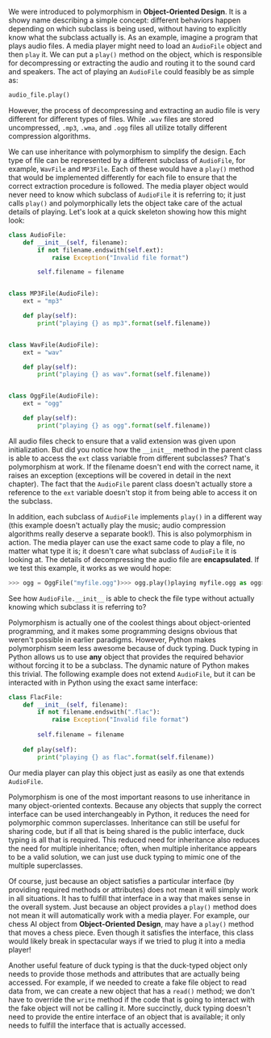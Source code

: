 We were introduced to polymorphism in **Object-Oriented Design**. It is a showy name describing a simple concept: different behaviors  happen depending on which subclass is being used, without having to  explicitly know what the subclass actually is. As an example, imagine a  program that plays audio files. A media player might need to load an `AudioFile` object and then `play` it. We can put a `play()`  method on the object, which is responsible for decompressing or  extracting the audio and routing it to the sound card and speakers. The  act of playing an `AudioFile` could feasibly be as simple as:

```python
audio_file.play() 
```

However, the process of decompressing and extracting an audio file is very different for different types of files. While `.wav` files are stored uncompressed, `.mp3`, `.wma`, and `.ogg` files all utilize totally different compression algorithms.

We  can use inheritance with polymorphism to simplify the design. Each type  of file can be represented by a different subclass of `AudioFile`, for example, `WavFile` and `MP3File`. Each of these would have a `play()`  method that would be implemented differently for each file to ensure  that the correct extraction procedure is followed. The media player  object would never need to know which subclass of `AudioFile` it is referring to; it just calls `play()`  and polymorphically lets the object take care of the actual details of  playing. Let's look at a quick skeleton showing how this might look:

```python
class AudioFile:
    def __init__(self, filename):
        if not filename.endswith(self.ext):
            raise Exception("Invalid file format")

        self.filename = filename


class MP3File(AudioFile):
    ext = "mp3"

    def play(self):
        print("playing {} as mp3".format(self.filename))


class WavFile(AudioFile):
    ext = "wav"

    def play(self):
        print("playing {} as wav".format(self.filename))


class OggFile(AudioFile):
    ext = "ogg"

    def play(self):
        print("playing {} as ogg".format(self.filename))
```

All audio files check to ensure that a valid extension was given upon initialization. But did you notice how the `__init__` method in the parent class is able to access the `ext`  class variable from different subclasses? That's polymorphism at work.  If the filename doesn't end with the correct name, it raises an  exception (exceptions will be covered in detail in the next chapter).  The fact that the `AudioFile` parent class doesn't actually store a reference to the `ext` variable doesn't stop it from being able to access it on the subclass.

In addition, each subclass of `AudioFile` implements `play()`  in a different way (this example doesn't actually play the music; audio  compression algorithms really deserve a separate book!). This is also  polymorphism in action. The media player can use the exact same code to  play a file, no matter what type it is; it doesn't care what subclass of  `AudioFile` it is looking at. The details of decompressing the audio file are **encapsulated**. If we test this example, it works as we would hope:

```python
>>> ogg = OggFile("myfile.ogg")>>> ogg.play()playing myfile.ogg as ogg>>> mp3 = MP3File("myfile.mp3")>>> mp3.play()playing myfile.mp3 as mp3>>> not_an_mp3 = MP3File("myfile.ogg")Traceback (most recent call last):  File "<stdin>", line 1, in <module>  File "polymorphic_audio.py", line 4, in __init__    raise Exception("Invalid file format")Exception: Invalid file format
```

See how `AudioFile.__init__` is able to check the file type without actually knowing which subclass it is referring to?

Polymorphism  is actually one of the coolest things about object-oriented  programming, and it makes some programming designs obvious that weren't  possible in earlier paradigms. However, Python makes polymorphism seem  less awesome because of duck typing. Duck typing in Python allows us to  use **any** object that provides the  required behavior without forcing it to be a subclass. The dynamic  nature of Python makes this trivial. The following example does not  extend `AudioFile`, but it can be interacted with in Python using the exact same interface:

```python
class FlacFile: 
    def __init__(self, filename): 
        if not filename.endswith(".flac"): 
            raise Exception("Invalid file format") 
 
        self.filename = filename 
 
    def play(self): 
        print("playing {} as flac".format(self.filename)) 
```

Our media player can play this object just as easily as one that extends `AudioFile`.

Polymorphism  is one of the most important reasons to use inheritance in many  object-oriented contexts. Because any objects that supply the correct  interface can be used interchangeably in Python, it reduces the need for  polymorphic common superclasses. Inheritance can still be useful for  sharing code, but if all that is being shared is the public interface,  duck typing is all that is required. This reduced need for inheritance  also reduces the need for multiple inheritance; often, when multiple  inheritance appears to be a valid solution, we can just use duck typing  to mimic one of the multiple superclasses.

Of course, just because  an object satisfies a particular interface (by providing required  methods or attributes) does not mean it will simply work in all  situations. It has to fulfill that interface in a way that makes sense  in the overall system. Just because an object provides a `play()` method does not mean it will automatically work with a media player. For example, our chess AI object from **Object-Oriented Design**, may have a `play()`  method that moves a chess piece. Even though it satisfies the  interface, this class would likely break in spectacular ways if we tried  to plug it into a media player!

Another useful feature of duck typing  is that the duck-typed object only needs to provide those methods and  attributes that are actually being accessed. For example, if we needed  to create a fake file object to read data from, we can create a new  object that has a `read()` method; we don't have to override the `write`  method if the code that is going to interact with the fake object will  not be calling it. More succinctly, duck typing doesn't need to provide  the entire interface of an object that is available; it only needs to  fulfill the interface that is actually accessed.